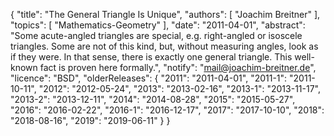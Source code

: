 {
    "title": "The General Triangle Is Unique",
    "authors": [
        "Joachim Breitner"
    ],
    "topics": [
        "Mathematics-Geometry"
    ],
    "date": "2011-04-01",
    "abstract": "Some acute-angled triangles are special, e.g. right-angled or isoscele triangles. Some are not of this kind, but, without measuring angles, look as if they were. In that sense, there is exactly one general triangle. This well-known fact is proven here formally.",
    "notify": "mail@joachim-breitner.de",
    "licence": "BSD",
    "olderReleases": {
        "2011": "2011-04-01",
        "2011-1": "2011-10-11",
        "2012": "2012-05-24",
        "2013": "2013-02-16",
        "2013-1": "2013-11-17",
        "2013-2": "2013-12-11",
        "2014": "2014-08-28",
        "2015": "2015-05-27",
        "2016": "2016-02-22",
        "2016-1": "2016-12-17",
        "2017": "2017-10-10",
        "2018": "2018-08-16",
        "2019": "2019-06-11"
    }
}